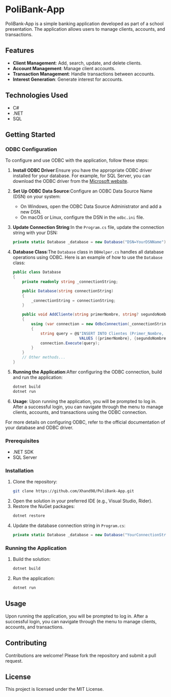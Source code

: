 # PoliBank-App

PoliBank-App is a simple banking application developed as part of a school presentation. The application allows users to manage clients, accounts, and transactions.

## Features

- **Client Management**: Add, search, update, and delete clients.
- **Account Management**: Manage client accounts.
- **Transaction Management**: Handle transactions between accounts.
- **Interest Generation**: Generate interest for accounts.

## Technologies Used

- C#
- .NET
- SQL

## Getting Started

### ODBC Configuration

To configure and use ODBC with the application, follow these steps:

1. **Install ODBC Driver**:Ensure you have the appropriate ODBC driver installed for your database. For example, for SQL Server, you can download the ODBC driver from the [Microsoft website](https://docs.microsoft.com/en-us/sql/connect/odbc/download-odbc-driver-for-sql-server).
2. **Set Up ODBC Data Source**:Configure an ODBC Data Source Name (DSN) on your system:

   - On Windows, open the ODBC Data Source Administrator and add a new DSN.
   - On macOS or Linux, configure the DSN in the `odbc.ini` file.
3. **Update Connection String**:In the `Program.cs` file, update the connection string with your DSN:

   ```cs
   private static Database _database = new Database("DSN=YourDSNName");
   ```
4. **Database Class**:The `Database` class in `DBHelper.cs` handles all database operations using ODBC. Here is an example of how to use the `Database` class:

   ```cs
   public class Database
   {
       private readonly string _connectionString;

       public Database(string connectionString)
       {
           _connectionString = connectionString;
       }

       public void AddCliente(string primerNombre, string? segundoNombre, string primerApellido, string? segundoApellido, string? email)
       {
           using (var connection = new OdbcConnection(_connectionString))
           {
               string query = @$"INSERT INTO Clientes (Primer_Nombre, Segundo_Nombre, Primer_Apellido, Segundo_Apellido, Email)
                                VALUES ({primerNombre}, {segundoNombre}, {primerApellido}, {segundoApellido}, {email})";
               connection.Execute(query);
           }
       }
       // Other methods...
   }
   ```
5. **Running the Application**:After configuring the ODBC connection, build and run the application:

   ```sh
   dotnet build
   dotnet run
   ```
6. **Usage**:
   Upon running the application, you will be prompted to log in. After a successful login, you can navigate through the menu to manage clients, accounts, and transactions using the ODBC connection.

For more details on configuring ODBC, refer to the official documentation of your database and ODBC driver.

### Prerequisites

- .NET SDK
- SQL Server

### Installation

1. Clone the repository:
   ```sh
   git clone https://github.com/Xhand98/PoliBank-App.git
   ```
2. Open the solution in your preferred IDE (e.g., Visual Studio, Rider).
3. Restore the NuGet packages:
   ```sh
   dotnet restore
   ```
4. Update the database connection string in `Program.cs`:
   ```cs
   private static Database _database = new Database("YourConnectionStringHere");
   ```

### Running the Application

1. Build the solution:
   ```sh
   dotnet build
   ```
2. Run the application:
   ```sh
   dotnet run
   ```

## Usage

Upon running the application, you will be prompted to log in. After a successful login, you can navigate through the menu to manage clients, accounts, and transactions.

## Contributing

Contributions are welcome! Please fork the repository and submit a pull request.

## License

This project is licensed under the MIT License.
